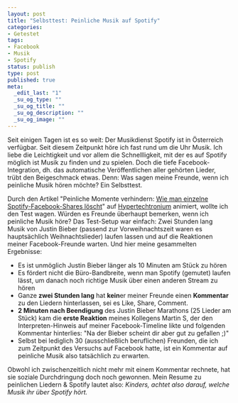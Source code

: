 ```yaml
--- 
layout: post
title: "Selbsttest: Peinliche Musik auf Spotify"
categories: 
- Getestet
tags: 
- Facebook
- Musik
- Spotify
status: publish
type: post
published: true
meta: 
  _edit_last: "1"
  _su_og_type: ""
  _su_og_title: ""
  _su_og_description: ""
  _su_og_image: ""
---
```

Seit einigen Tagen ist es so weit: Der Musikdienst Spotify ist in Österreich verfügbar. Seit diesem Zeitpunkt höre ich fast rund um die Uhr Musik. Ich liebe die Leichtigkeit und vor allem die Schnellligkeit, mit der es auf Spotify möglich ist Musik zu finden und zu spielen. Doch die tiefe Facebook-Integration, dh. das automatische Veröffentlichen aller gehörten Lieder, trübt den Beigeschmack etwas. Denn: Was sagen meine Freunde, wenn ich peinliche Musik hören möchte? Ein Selbsttest.<!--more-->

Durch den Artikel "Peinliche Momente verhindern: <a href="http://hypertechtronium.com/peinliche-momente-verhindern-wie-man-einzelne" target="_blank">Wie man einzelne Spotify-Facebook-Shares löscht</a>" auf <a href="http://hypertechtronium.com/" target="_blank">Hypertechtronium</a> animiert, wollte ich den Test wagen. Würden es Freunde überhaupt bemerken, wenn ich peinliche Musik höre? Das Test-Setup war einfach: Zwei Stunden lang Musik von Justin Bieber (passend zur Vorweihnachtszeit waren es hauptsächlich Weihnachtslieder) laufen lassen und auf die Reaktionen meiner Facebook-Freunde warten. Und hier meine gesammelten Ergebnisse:
<ul>
	<li>Es ist unmöglich Justin Bieber länger als 10 Minuten am Stück zu hören</li>
	<li>Es fördert nicht die Büro-Bandbreite, wenn man Spotify (gemutet) laufen lässt, um danach noch richtige Musik über einen anderen Stream zu hören</li>
	<li>Ganze <strong>zwei Stunden lang</strong> hat <strong>kein</strong>er meiner Freunde einen <strong>Kommentar</strong> zu den Liedern hinterlassen, sei es Like, Share, Comment.</li>
	<li><strong>2 Minuten nach Beendigung</strong> des Justin Bieber Marathons (25 Lieder am Stück) kam die<strong> erste Reaktion</strong> meines Kollegens Martin S, der den Interpreten-Hinweis auf meiner Facebook-Timeline likte und folgenden Kommentar hinterlies: "Na der Bieber scheint dir aber gut zu gefallen ;)"</li>
	<li>Selbst bei lediglich 30 (ausschließlich beruflichen) Freunden, die ich zum Zeitpunkt des Versuchs auf Facebook hatte, ist ein Kommentar auf peinliche Musik also tatsächlich zu erwarten.</li>
</ul>
Obwohl ich zwischenzeitlich nicht mehr mit einem Kommentar rechnete, hat sie soziale Durchdringung doch noch gewonnen. Mein Resume zu peinlichen Liedern &amp; Spotify lautet also: <em>Kinders, achtet also darauf, welche Musik ihr über Spotify hört.</em>
